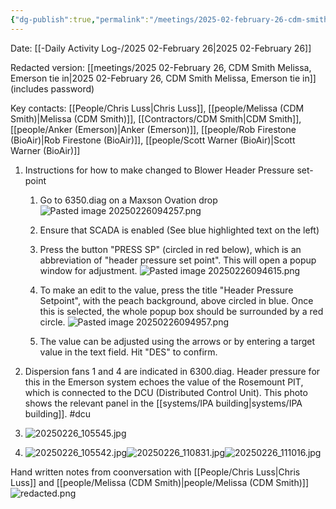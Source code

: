 ```yaml
---
{"dg-publish":true,"permalink":"/meetings/2025-02-february-26-cdm-smith-melissa-emerson-tie-in-public/","noteIcon":"","created":"2025-02-26T09:30:13.741-06:00"}
---
```


Date: [[-Daily Activity Log-/2025 02-February 26\|2025 02-February 26]]

Redacted version: [[meetings/2025 02-February 26, CDM Smith Melissa, Emerson tie in\|2025 02-February 26, CDM Smith Melissa, Emerson tie in]] (includes password)

Key contacts: [[People/Chris Luss\|Chris Luss]], [[people/Melissa (CDM Smith)\|Melissa (CDM Smith)]], [[Contractors/CDM Smith\|CDM Smith]], [[people/Anker (Emerson)\|Anker (Emerson)]], [[people/Rob Firestone (BioAir)\|Rob Firestone (BioAir)]], [[people/Scott Warner (BioAir)\|Scott Warner (BioAir)]]


1. Instructions for how to make changed to Blower Header Pressure set-point
	1. Go to 6350.diag on a Maxson Ovation drop ![Pasted image 20250226094257.png](/img/user/Pasted%20image%2020250226094257.png)
	2. Ensure that SCADA is enabled (See blue highlighted text on the left)
	3. Press the button "PRESS SP" (circled in red below), which is an abbreviation of "header pressure set point". This will open a popup window for adjustment. ![Pasted image 20250226094615.png](/img/user/Pasted%20image%2020250226094615.png)
	4. To make an edit to the value, press the title "Header Pressure Setpoint", with the peach background, above circled in blue. Once this is selected, the whole popup box should be surrounded by a red circle.
	   ![Pasted image 20250226094957.png](/img/user/Pasted%20image%2020250226094957.png) 
 
	5. The value can be adjusted using the arrows or by entering a target value in the text field. Hit "DES" to confirm. 

2. Dispersion fans 1 and 4 are indicated in 6300.diag. Header pressure for this in the Emerson system echoes the value of the Rosemount PIT, which is connected to the DCU (Distributed Control Unit). This photo shows the relevant panel in the [[systems/IPA building\|systems/IPA building]]. #dcu
3. ![20250226_105545.jpg](/img/user/20250226_105545.jpg)
4. ![20250226_105542.jpg](/img/user/20250226_105542.jpg)![20250226_110831.jpg](/img/user/20250226_110831.jpg)![20250226_111016.jpg](/img/user/20250226_111016.jpg)

Hand written notes from coonversation with [[People/Chris Luss\|Chris Luss]] and [[people/Melissa (CDM Smith)\|people/Melissa (CDM Smith)]]
![redacted.png](/img/user/redacted.png)
